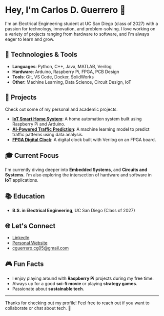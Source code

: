 # Hey, I'm Carlos D. Guerrero 👋

I'm an Electrical Engineering student at UC San Diego (class of 2027) with a passion for technology, innovation, and problem-solving. I love working on a variety of projects ranging from hardware to software, and I'm always eager to learn and grow. 

## 🔧 Technologies & Tools
- **Languages**: Python, C++, Java, MATLAB, Verilog
- **Hardware**: Arduino, Raspberry Pi, FPGA, PCB Design
- **Tools**: Git, VS Code, Docker, SolidWorks
- **Other**: Machine Learning, Data Science, Circuit Design, IoT

## 🚀 Projects
Check out some of my personal and academic projects:

- **[IoT Smart Home System](https://github.com/yourusername/smart-home)**: A home automation system built using Raspberry Pi and Arduino.
- **[AI-Powered Traffic Prediction](https://github.com/yourusername/traffic-prediction)**: A machine learning model to predict traffic patterns using data analysis.
- **[FPGA Digital Clock](https://github.com/yourusername/fpga-digital-clock)**: A digital clock built with Verilog on an FPGA board.

## 🎓 Current Focus
I'm currently diving deeper into **Embedded Systems**, and **Circuits and Systems**. I'm also exploring the intersection of hardware and software in **IoT** applications.

## 📚 Education
- **B.S. in Electrical Engineering**, UC San Diego (Class of 2027)

## 🌐 Let's Connect
- [LinkedIn](https://www.linkedin.com/in/carlosg25/)
- [Personal Website](https://carlosg5.tech)
- cguerrero.cg05@gmail.com

## 🎮 Fun Facts
- I enjoy playing around with **Raspberry Pi** projects during my free time.
- Always up for a good **sci-fi movie** or playing **strategy games**.
- Passionate about **sustainable tech**.

---

Thanks for checking out my profile! Feel free to reach out if you want to collaborate or chat about tech. 🚀
